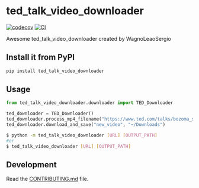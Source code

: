 # ted_talk_video_downloader

[![codecov](https://codecov.io/gh/WagnoLeaoSergio/ted_talk_video_downloader/branch/main/graph/badge.svg?token=ted_talk_video_downloader_token_here)](https://codecov.io/gh/WagnoLeaoSergio/ted_talk_video_downloader)
[![CI](https://github.com/WagnoLeaoSergio/ted_talk_video_downloader/actions/workflows/main.yml/badge.svg)](https://github.com/WagnoLeaoSergio/ted_talk_video_downloader/actions/workflows/main.yml)

Awesome ted_talk_video_downloader created by WagnoLeaoSergio

## Install it from PyPI

```bash
pip install ted_talk_video_downloader
```

## Usage

```py
from ted_talk_video_downloader.downloader import TED_Downloader

ted_downloader = TED_Downloader()
ted_downloader.process_mp4_filename("https://www.ted.com/talks/bozoma_saint_john_the_creative_power_of_your_intuition/up-next")
ted_downloader.download_and_save("new_video", "~/Downloads")
```

```bash
$ python -m ted_talk_video_downloader [URL] [OUTPUT_PATH]
#or
$ ted_talk_video_downloader [URL] [OUTPUT_PATH]
```

## Development

Read the [CONTRIBUTING.md](CONTRIBUTING.md) file.
